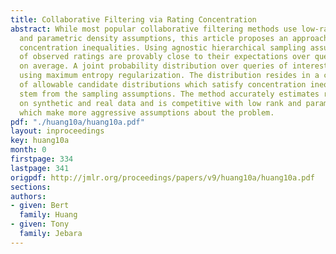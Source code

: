 ```yaml
---
title: Collaborative Filtering via Rating Concentration
abstract: While most popular collaborative filtering methods use low-rank matrix factorization
  and parametric density assumptions, this article proposes an approach based on distribution-free
  concentration inequalities. Using agnostic hierarchical sampling assumptions, functions
  of observed ratings are provably close to their expectations over query ratings,
  on average. A joint probability distribution over queries of interest is estimated
  using maximum entropy regularization. The distribution resides in a convex hull
  of allowable candidate distributions which satisfy concentration inequalities that
  stem from the sampling assumptions. The method accurately estimates rating distributions
  on synthetic and real data and is competitive with low rank and parametric methods
  which make more aggressive assumptions about the problem.
pdf: "./huang10a/huang10a.pdf"
layout: inproceedings
key: huang10a
month: 0
firstpage: 334
lastpage: 341
origpdf: http://jmlr.org/proceedings/papers/v9/huang10a/huang10a.pdf
sections: 
authors:
- given: Bert
  family: Huang
- given: Tony
  family: Jebara
---
```

